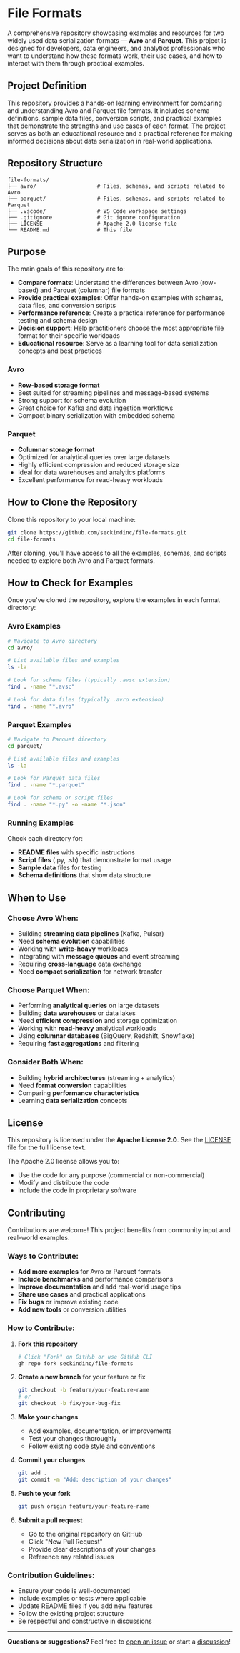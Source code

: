 # File Formats

A comprehensive repository showcasing examples and resources for two widely used data serialization formats — **Avro** and **Parquet**. This project is designed for developers, data engineers, and analytics professionals who want to understand how these formats work, their use cases, and how to interact with them through practical examples.

## Project Definition

This repository provides a hands-on learning environment for comparing and understanding Avro and Parquet file formats. It includes schema definitions, sample data files, conversion scripts, and practical examples that demonstrate the strengths and use cases of each format. The project serves as both an educational resource and a practical reference for making informed decisions about data serialization in real-world applications.

## Repository Structure

```
file-formats/
├── avro/                   # Files, schemas, and scripts related to Avro
├── parquet/                # Files, schemas, and scripts related to Parquet  
├── .vscode/                # VS Code workspace settings
├── .gitignore              # Git ignore configuration
├── LICENSE                 # Apache 2.0 license file
└── README.md               # This file
```

## Purpose

The main goals of this repository are to:

- **Compare formats**: Understand the differences between Avro (row-based) and Parquet (columnar) file formats
- **Provide practical examples**: Offer hands-on examples with schemas, data files, and conversion scripts
- **Performance reference**: Create a practical reference for performance testing and schema design
- **Decision support**: Help practitioners choose the most appropriate file format for their specific workloads
- **Educational resource**: Serve as a learning tool for data serialization concepts and best practices

### Avro
- **Row-based storage format**
- Best suited for streaming pipelines and message-based systems
- Strong support for schema evolution
- Great choice for Kafka and data ingestion workflows
- Compact binary serialization with embedded schema

### Parquet
- **Columnar storage format**  
- Optimized for analytical queries over large datasets
- Highly efficient compression and reduced storage size
- Ideal for data warehouses and analytics platforms
- Excellent performance for read-heavy workloads

## How to Clone the Repository

Clone this repository to your local machine:

```bash
git clone https://github.com/seckindinc/file-formats.git
cd file-formats
```

After cloning, you'll have access to all the examples, schemas, and scripts needed to explore both Avro and Parquet formats.

## How to Check for Examples

Once you've cloned the repository, explore the examples in each format directory:

### Avro Examples
```bash
# Navigate to Avro directory
cd avro/

# List available files and examples
ls -la

# Look for schema files (typically .avsc extension)
find . -name "*.avsc"

# Look for data files (typically .avro extension)  
find . -name "*.avro"
```

### Parquet Examples
```bash
# Navigate to Parquet directory
cd parquet/

# List available files and examples
ls -la

# Look for Parquet data files
find . -name "*.parquet"

# Look for schema or script files
find . -name "*.py" -o -name "*.json"
```

### Running Examples
Check each directory for:
- **README files** with specific instructions
- **Script files** (.py, .sh) that demonstrate format usage
- **Sample data** files for testing
- **Schema definitions** that show data structure

## When to Use

### Choose Avro When:
- Building **streaming data pipelines** (Kafka, Pulsar)
- Need **schema evolution** capabilities
- Working with **write-heavy** workloads
- Integrating with **message queues** and event streaming
- Requiring **cross-language** data exchange
- Need **compact serialization** for network transfer

### Choose Parquet When:
- Performing **analytical queries** on large datasets
- Building **data warehouses** or data lakes
- Need **efficient compression** and storage optimization
- Working with **read-heavy** analytical workloads
- Using **columnar databases** (BigQuery, Redshift, Snowflake)
- Requiring **fast aggregations** and filtering

### Consider Both When:
- Building **hybrid architectures** (streaming + analytics)
- Need **format conversion** capabilities
- Comparing **performance characteristics**
- Learning **data serialization** concepts

## License

This repository is licensed under the **Apache License 2.0**. See the [LICENSE](LICENSE) file for the full license text.

The Apache 2.0 license allows you to:
- Use the code for any purpose (commercial or non-commercial)
- Modify and distribute the code
- Include the code in proprietary software

## Contributing

Contributions are welcome! This project benefits from community input and real-world examples.

### Ways to Contribute:
- **Add more examples** for Avro or Parquet formats
- **Include benchmarks** and performance comparisons
- **Improve documentation** and add real-world usage tips
- **Share use cases** and practical applications
- **Fix bugs** or improve existing code
- **Add new tools** or conversion utilities

### How to Contribute:

1. **Fork this repository**
   ```bash
   # Click "Fork" on GitHub or use GitHub CLI
   gh repo fork seckindinc/file-formats
   ```

2. **Create a new branch** for your feature or fix
   ```bash
   git checkout -b feature/your-feature-name
   # or
   git checkout -b fix/your-bug-fix
   ```

3. **Make your changes**
   - Add examples, documentation, or improvements
   - Test your changes thoroughly
   - Follow existing code style and conventions

4. **Commit your changes**
   ```bash
   git add .
   git commit -m "Add: description of your changes"
   ```

5. **Push to your fork**
   ```bash
   git push origin feature/your-feature-name
   ```

6. **Submit a pull request**
   - Go to the original repository on GitHub
   - Click "New Pull Request"
   - Provide clear descriptions of your changes
   - Reference any related issues

### Contribution Guidelines:
- Ensure your code is well-documented
- Include examples or tests where applicable
- Update README files if you add new features
- Follow the existing project structure
- Be respectful and constructive in discussions

---

**Questions or suggestions?** Feel free to [open an issue](https://github.com/seckindinc/file-formats/issues) or start a [discussion](https://github.com/seckindinc/file-formats/discussions)!

